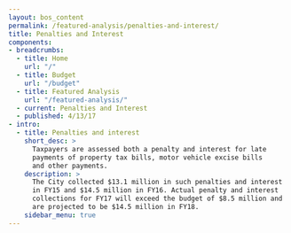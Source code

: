 ```yaml
---
layout: bos_content
permalink: /featured-analysis/penalties-and-interest/
title: Penalties and Interest
components:
- breadcrumbs:
  - title: Home
    url: "/"
  - title: Budget
    url: "/budget"
  - title: Featured Analysis
    url: "/featured-analysis/"
  - current: Penalties and Interest
  - published: 4/13/17
- intro:
  - title: Penalties and interest
    short_desc: >
      Taxpayers are assessed both a penalty and interest for late 
      payments of property tax bills, motor vehicle excise bills 
      and other payments.
    description: >
      The City collected $13.1 million in such penalties and interest 
      in FY15 and $14.5 million in FY16. Actual penalty and interest 
      collections for FY17 will exceed the budget of $8.5 million and 
      are projected to be $14.5 million in FY18.
    sidebar_menu: true    
---
```

